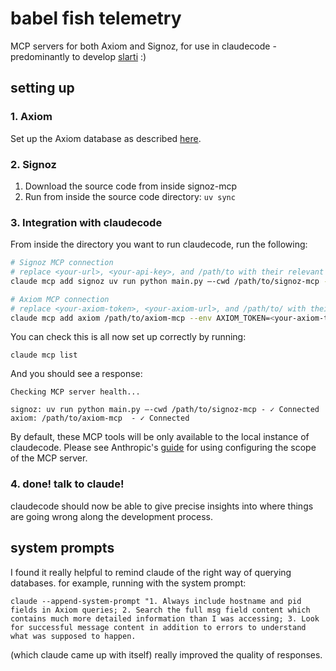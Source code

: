 # babel fish telemetry
MCP servers for both Axiom and Signoz, for use in claudecode - predominantly to develop [slarti](https://github.com/Cygnusfear/slarti) :)

## setting up 

### 1. Axiom

Set up the Axiom database as described [here](https://github.com/axiomhq/mcp-server-axiom).

### 2. Signoz 

1. Download the source code from inside signoz-mcp
2. Run from inside the source code directory: `uv sync`

### 3. Integration with claudecode

From inside the directory you want to run claudecode, run the following: 

```bash
# Signoz MCP connection
# replace <your-url>, <your-api-key>, and /path/to with their relevant values
claude mcp add signoz uv run python main.py —-cwd /path/to/signoz-mcp --env SIGNOZ_HOST=<your-url> --env SIGNOZ_API_KEY=<your-api-key> --env SIGNOZ_SSL_VERIFY=true

# Axiom MCP connection
# replace <your-axiom-token>, <your-axiom-url>, and /path/to/ with their relevant values 
claude mcp add axiom /path/to/axiom-mcp --env AXIOM_TOKEN=<your-axiom-token> --env AXIOM_URL=<your-axiom-url> --env AXIOM_QUERY_RATE=1 --env AXIOM_QUERY_BURST=1 --env AXIOM_DATASETS_RATE=1 --env AXIOM_DATASETS_BURST=1 --env AXIOM_MONITORS_RATE=1 --env AXIOM_MONITORS_BURST=1
```
You can check this is all now set up correctly by running:
```
claude mcp list
```
And you should see a response:
```
Checking MCP server health...

signoz: uv run python main.py —-cwd /path/to/signoz-mcp - ✓ Connected
axiom: /path/to/axiom-mcp  - ✓ Connected
```

By default, these MCP tools will be only available to the local instance of claudecode. Please see Anthropic's [guide](https://docs.anthropic.com/en/docs/claude-code/mcp#mcp-installation-scopes) for using configuring the scope of the MCP server.


### 4. done! talk to claude!

claudecode should now be able to give precise insights into where things are going wrong along the development process.

## system prompts

I found it really helpful to remind claude of the right way of querying databases. for example, running with the system prompt: 
```
claude --append-system-prompt "1. Always include hostname and pid fields in Axiom queries; 2. Search the full msg field content which contains much more detailed information than I was accessing; 3. Look for successful message content in addition to errors to understand what was supposed to happen.
```
(which claude came up with itself) really improved the quality of responses. 
